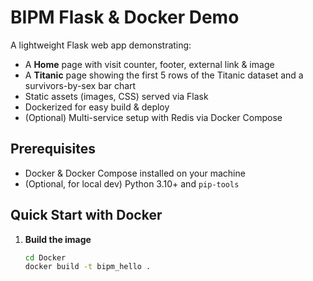 # BIPM Flask & Docker Demo

A lightweight Flask web app demonstrating:
- A **Home** page with visit counter, footer, external link & image  
- A **Titanic** page showing the first 5 rows of the Titanic dataset and a survivors-by-sex bar chart  
- Static assets (images, CSS) served via Flask  
- Dockerized for easy build & deploy  
- (Optional) Multi-service setup with Redis via Docker Compose

## Prerequisites

- Docker & Docker Compose installed on your machine  
- (Optional, for local dev) Python 3.10+ and `pip-tools`

## Quick Start with Docker

1. **Build the image**  
   ```bash
   cd Docker
   docker build -t bipm_hello .



